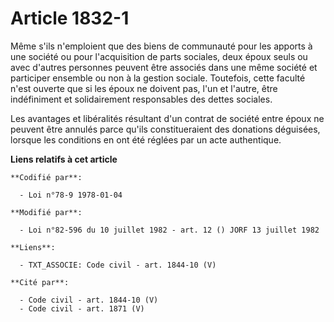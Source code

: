 # Article 1832-1

Même s'ils n'emploient que des biens de communauté pour les apports à une société ou pour l'acquisition de parts sociales,
deux époux seuls ou avec d'autres personnes peuvent être associés dans une même société et participer ensemble ou non à la
gestion sociale. Toutefois, cette faculté n'est ouverte que si les époux ne doivent pas, l'un et l'autre, être indéfiniment
et solidairement responsables des dettes sociales.

Les avantages et libéralités résultant d'un contrat de société entre époux ne peuvent être annulés parce qu'ils
constitueraient des donations déguisées, lorsque les conditions en ont été réglées par un acte authentique.

**Liens relatifs à cet article**

	**Codifié par**:

	  - Loi n°78-9 1978-01-04

	**Modifié par**:

	  - Loi n°82-596 du 10 juillet 1982 - art. 12 () JORF 13 juillet 1982

	**Liens**:

	  - TXT_ASSOCIE: Code civil - art. 1844-10 (V)

	**Cité par**:

	  - Code civil - art. 1844-10 (V)
	  - Code civil - art. 1871 (V)
